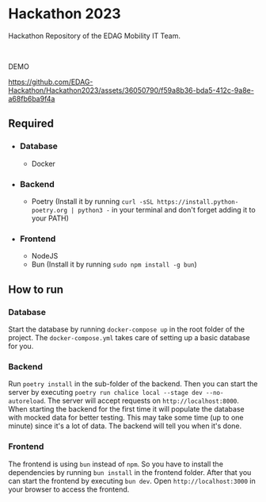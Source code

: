 # Hackathon 2023

Hackathon Repository of the EDAG Mobility IT Team.

<br/>

DEMO




https://github.com/EDAG-Hackathon/Hackathon2023/assets/36050790/f59a8b36-bda5-412c-9a8e-a68fb6ba9f4a





## Required 
- ### Database
    - Docker
- ### Backend
  - Poetry (Install it by running ```curl -sSL https://install.python-poetry.org | python3 -``` in your terminal and don't forget adding it to your PATH)
- ### Frontend
  - NodeJS
  - Bun (Install it by running ```sudo npm install -g bun```)

## How to run
### Database
Start the database by running ```docker-compose up``` in the root folder of the project. The ```docker-compose.yml``` takes care of setting up a basic database for you.

### Backend
Run ```poetry install``` in the sub-folder of the backend. Then you can start the server by executing ```poetry run chalice local --stage dev --no-autoreload```.
The server will accept requests on ```http://localhost:8000```. When starting the backend for the first time it will populate the database with mocked data for better testing. This may take some time (up to one minute) since it's a lot of data. The backend will tell you when it's done.

### Frontend
The frontend is using ```bun``` instead of ```npm```. So you have to install the dependencies by running ```bun install``` in the frontend folder.
After that you can start the frontend by executing ```bun dev```. 
Open ```http://localhost:3000``` in your browser to access the frontend.

